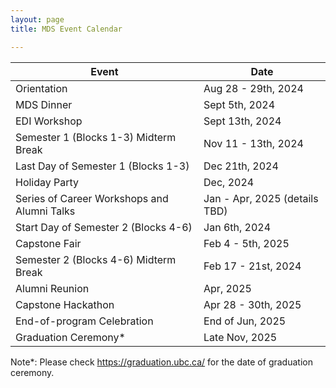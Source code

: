 ```yaml
---
layout: page
title: MDS Event Calendar

---
```


| Event | Date |
|-------|------|
| Orientation |  Aug 28 - 29th, 2024 |
| MDS Dinner | Sept 5th, 2024 |
| EDI Workshop | Sept 13th, 2024 |
| Semester 1 (Blocks 1-3) Midterm Break | Nov 11 - 13th, 2024|
| Last Day of Semester 1 (Blocks 1-3) | Dec 21th, 2024 |
| Holiday Party | Dec, 2024 |
| Series of Career Workshops and Alumni Talks | Jan - Apr, 2025 (details TBD) |
| Start Day of Semester 2 (Blocks 4-6) | Jan 6th, 2024 |
| Capstone Fair | Feb 4 - 5th, 2025 |
| Semester 2 (Blocks 4-6) Midterm Break | Feb 17 - 21st, 2024 |
| Alumni Reunion | Apr, 2025 |
| Capstone Hackathon | Apr 28 - 30th, 2025 |
| End-of-program Celebration | End of Jun, 2025 | 
| Graduation Ceremony* | Late Nov, 2025 |

Note\*: Please check https://graduation.ubc.ca/ for the date of graduation ceremony.